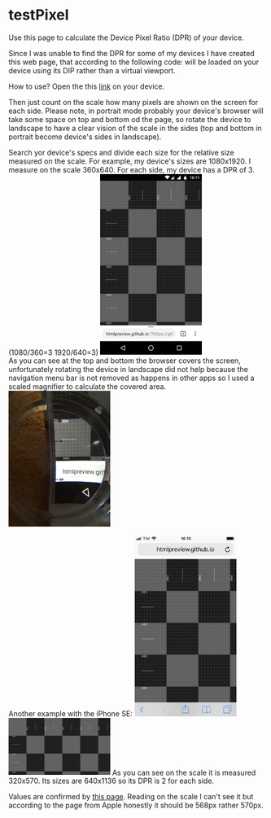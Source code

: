 # testPixel

Use this page to calculate the Device Pixel Ratio (DPR) of your device.

Since I was unable to find the DPR for some of my devices I have created this web page, that according to the following code: 
<meta name="viewport" content="width=device-width, user-scalable=no, initial-scale=1.0, minimum-scale=1.0, maximum-scale=1.0"> 
will be loaded on your device using its DIP rather than a virtual viewport.

How to use?
Open the this <a href="http://htmlpreview.github.io/?https://github.com/CristianoZitarosa/testPixel/blob/master/index.html" target="_blank">link</a> on your device.

Then just count on the scale how many pixels are shown on the screen for each side.
Please note, in portrait mode probably your device's browser will take some space on top and bottom od the page, so rotate the device to landscape to have a clear vision of the scale in the sides (top and bottom in portrait become device's sides in landscape).

Search yor device's specs and divide each size for the relative size measured on the scale.
For example, my device's sizes are 1080x1920. I measure on the scale 360x640. 
For each side, my device has a DPR of 3. (1080/360=3  1920/640=3)
<img src="media/Screenshot_20180227-161148.png" width="200px"><br>
As you can see at the top and bottom the browser covers the screen, unfortunately rotating the device in landscape did not help because the navigation menu bar is not removed as happens in other apps so I used a scaled magnifier to calculate the covered area.
<img src="media/IMG_0085.jpg" width="200px">

Another example with the iPhone SE:
<img src="media/IMG_0083.png" width="200px">
<img src="media/IMG_0084.png" width="200px">
As you can see on the scale it is measured 320x570. Its sizes are 640x1136 so its DPR is 2 for each side.

Values are confirmed by <a href="https://developer.apple.com/library/content/documentation/DeviceInformation/Reference/iOSDeviceCompatibility/Displays/Displays.html#//apple_ref/doc/uid/TP40013599-CH108-SW1" target="_blank">this page</a>. Reading on the scale I can't see it but according to the page from Apple honestly it should be 568px rather 570px.
